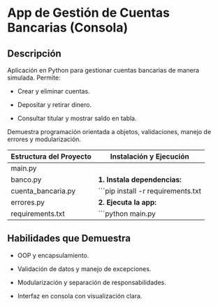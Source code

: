 # **App de Gestión de Cuentas Bancarias (Consola)**

## **Descripción**

Aplicación en Python para gestionar cuentas bancarias de manera simulada. Permite:

* Crear y eliminar cuentas.

* Depositar y retirar dinero.

* Consultar titular y mostrar saldo en tabla.

Demuestra programación orientada a objetos, validaciones, manejo de errores y modularización.


| **Estructura del Proyecto**        | **Instalación y Ejecución**        |
|------------------------------------|------------------------------------|
| main.py                            |                                    |
| banco.py                           | **1. Instala dependencias:**       |
| cuenta_bancaria.py                 | ```pip install -r requirements.txt    |
| errores.py                         | **2. Ejecuta la app:**             |
| requirements.txt                   | ```python main.py                     |

## **Habilidades que Demuestra**

* OOP y encapsulamiento.

* Validación de datos y manejo de excepciones.

* Modularización y separación de responsabilidades.

* Interfaz en consola con visualización clara.
